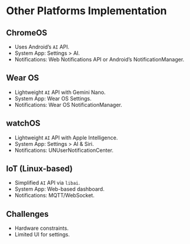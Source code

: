 # Other Platforms Implementation

## ChromeOS
- Uses Android’s `AI` API.
- System App: Settings > AI.
- Notifications: Web Notifications API or Android’s NotificationManager.

## Wear OS
- Lightweight `AI` API with Gemini Nano.
- System App: Wear OS Settings.
- Notifications: Wear OS NotificationManager.

## watchOS
- Lightweight `AI` API with Apple Intelligence.
- System App: Settings > AI & Siri.
- Notifications: UNUserNotificationCenter.

## IoT (Linux-based)
- Simplified `AI` API via `libai`.
- System App: Web-based dashboard.
- Notifications: MQTT/WebSocket.

## Challenges
- Hardware constraints.
- Limited UI for settings.